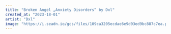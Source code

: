 ```yaml
---
title: "Broken Angel „Anxiety Disorders“ by Dxl"
created_at: "2023-18-01"
artist: "Dxl"
image: "https://i.seadn.io/gcs/files/109ca3205ecdae6e9d03ed9bc887c7ea.png?auto=format&w=1000"
---
```

